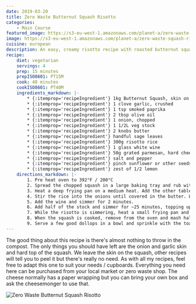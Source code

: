 ```yaml
---
date: 2019-03-20
title: Zero Waste Butternut Squash Risotto
categories:
    - Main Course
featured_image: https://s3-eu-west-1.amazonaws.com/planet-a/zero-waste-squash-risotto.jpg
image: https://s3-eu-west-1.amazonaws.com/planet-a/zero-waste-squash-risotto.jpg
cuisine: european
description: An easy, creamy risotto recipe with roasted butternut squash makes a great quick dinner
recipe:
    diet: vegetarian
    servings: 4
    prep: 15 minutes
    prepISO8601: PT15M
    cook: 40 minutes
    cookISO8601: PT40M
    ingredients_markdown: |-
        * {:itemprop='recipeIngredient'} 1kg Butternut Squash, skin on cut into small chunks
        * {:itemprop='recipeIngredient'} 1 clove garlic, crushed
        * {:itemprop='recipeIngredient'} 1 tsp smoked paprika
        * {:itemprop='recipeIngredient'} 2 tbsp olive oil
        * {:itemprop='recipeIngredient'} 1 onion, chopped
        * {:itemprop='recipeIngredient'} 1 1/2L veg stock
        * {:itemprop='recipeIngredient'} 2 knobs butter
        * {:itemprop='recipeIngredient'} handful sage leaves
        * {:itemprop='recipeIngredient'} 300g risotto rice
        * {:itemprop='recipeIngredient'} 1 glass white wine
        * {:itemprop='recipeIngredient'} 50g grated parmesan, hard cheese or vegan alternative
        * {:itemprop='recipeIngredient'} salt and pepper
        * {:itemprop='recipeIngredient'} pinch sunflower or other seeds
        * {:itemprop='recipeIngredient'} zest of 1/2 lemon
    directions_markdown: |-
        1. Pre heat oven to 392°F / 200°C
        2. Spread the chopped squash in a large baking tray and rub with 1tbsp olive oil, the paprika, crushed garlic and half the sage (torn up). Put the tray in the oven to roast for 40 minutes
        3. Heat a deep frying pan on a medium heat. Add the other table spoon of oil, 1 knob of butter and the onions. Sweat the onions slowly until they turn transparent, they shouldn't be brown (don't worry too much if this happens though).
        4. Stir the rice into the onions until covered in the butter. Leave to cook until the rice starts to turn transparent.
        5. Add the wine and simmer for 2 minutes.
        6. Add half of the stock and simmer for ~25 minutes, topping up as necessary. The risotto should be creamy, you can add more liquid if it starts to go dry. The rice should have a slight bite to it (al dente).
        7. While the risotto is simmering, heat a small frying pan and fry the rest of the sage, the sunflower seeds, lemon zest and a pinch of salt. Once the seeds start to brown, take off the heat and leave to rest.
        8. When the squash is cooked, remove from the oven and mash half of it lightly with a fork. Stir through the risotto which should be done by now. Add the rest of the squash whole, the final knob of butter and the grated cheese. Stir it all together and grind in plenty of pepper.
        9. Serve a few good dollops in a bowl and sprinkle with the toasted seed/sage mixture.
---
```


The good thing about this recipe is there's almost nothing to throw in the compost. The only things you should have left are the onion and garlic skin and hard top of the squash. We leave the skin on the squash, other recipes will tell you to peel it but there's really no need. As with all my recipes, feel free to adapt this one to suit your needs / cupboards. Everything you need here can be purchased from your local market or zero waste shop. The cheese normally has a paper wrapping but you can bring your own box and ask the cheesemonger to use that.

![Zero Waste Butternut Squash Risotto](https://s3-eu-west-1.amazonaws.com/planet-a/zero-wase-squash-risotto-2.jpg)
